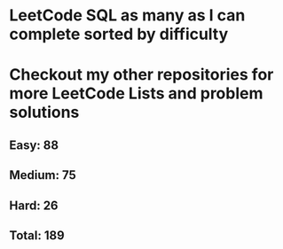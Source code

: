 <h1>LeetCode SQL as many as I can complete sorted by difficulty</h1>
<h1> Checkout my other repositories for more LeetCode Lists and problem solutions</h1>

<h2>Easy: 88</h2>
<h2>Medium: 75</h2>
<h2>Hard: 26</h2>
<h2>Total: 189</h2>

